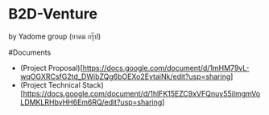 # B2D-Venture
by Yadome group (ยาดม กรุ๊ป)

#Documents
* (Project Proposal)[https://docs.google.com/document/d/1mHM79vL-wqOGXRCsfG2td_DWibZQg6bOEXo2EytajNk/edit?usp=sharing]
* (Project Technical Stack)[https://docs.google.com/document/d/1hlFK15EZC9xVFQnuy55iImgmVoLDMKLRHbvHH6Em6RQ/edit?usp=sharing]
 
